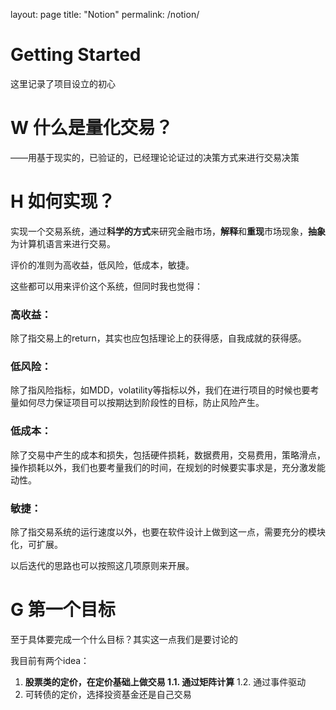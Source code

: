 
layout: page
title: "Notion"
permalink: /notion/




# Getting Started

这里记录了项目设立的初心

# W 什么是量化交易？

——用基于现实的，已验证的，已经理论论证过的决策方式来进行交易决策

# H 如何实现？

实现一个交易系统，通过**科学的方式**来研究金融市场，**解释**和**重现**市场现象，**抽象**为计算机语言来进行交易。

评价的准则为高收益，低风险，低成本，敏捷。

这些都可以用来评价这个系统，但同时我也觉得：

### 高收益：

除了指交易上的return，其实也应包括理论上的获得感，自我成就的获得感。

### 低风险：

除了指风险指标，如MDD，volatility等指标以外，我们在进行项目的时候也要考量如何尽力保证项目可以按期达到阶段性的目标，防止风险产生。

### 低成本：

除了交易中产生的成本和损失，包括硬件损耗，数据费用，交易费用，策略滑点，操作损耗以外，我们也要考量我们的时间，在规划的时候要实事求是，充分激发能动性。

### 敏捷：

除了指交易系统的运行速度以外，也要在软件设计上做到这一点，需要充分的模块化，可扩展。

以后迭代的思路也可以按照这几项原则来开展。

# G 第一个目标

至于具体要完成一个什么目标？其实这一点我们是要讨论的

我目前有两个idea：

1. **股票类的定价，在定价基础上做交易
1.1. 通过矩阵计算**
1.2. 通过事件驱动
2. 可转债的定价，选择投资基金还是自己交易